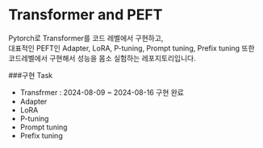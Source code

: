 # Transformer and PEFT

Pytorch로 Transformer를 코드 레벨에서 구현하고,   
대표적인 PEFT인 Adapter, LoRA, P-tuning, Prompt tuning, Prefix tuning 또한 코드레벨에서 구현해서 성능을 몸소 실험하는 레포지토리입니다.

###구현 Task
- Transfrmer : 2024-08-09 ~ 2024-08-16 구현 완료
- Adapter
- LoRA
- P-tuning
- Prompt tuning
- Prefix tuning